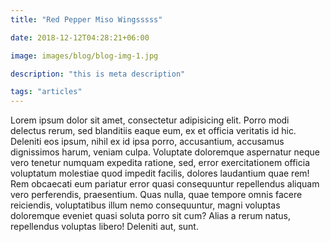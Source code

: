 ```yaml
---
title: "Red Pepper Miso Wingsssss"

date: 2018-12-12T04:28:21+06:00

image: images/blog/blog-img-1.jpg

description: "this is meta description"

tags: "articles"
---
```


Lorem ipsum dolor sit amet, consectetur adipisicing elit. Porro modi delectus rerum, sed blanditiis eaque eum, ex et
officia veritatis id hic. Deleniti eos ipsum, nihil ex id ipsa porro, accusantium, accusamus dignissimos harum, veniam
culpa. Voluptate doloremque aspernatur neque vero tenetur numquam expedita ratione, sed, error exercitationem officia
voluptatum molestiae quod impedit facilis, dolores laudantium quae rem! Rem obcaecati eum pariatur error quasi
consequuntur repellendus aliquam vero perferendis, praesentium. Quas nulla, quae tempore omnis facere reiciendis,
voluptatibus illum nemo consequuntur, magni voluptas doloremque eveniet quasi soluta porro sit cum? Alias a rerum natus,
repellendus voluptas libero! Deleniti aut, sunt.
